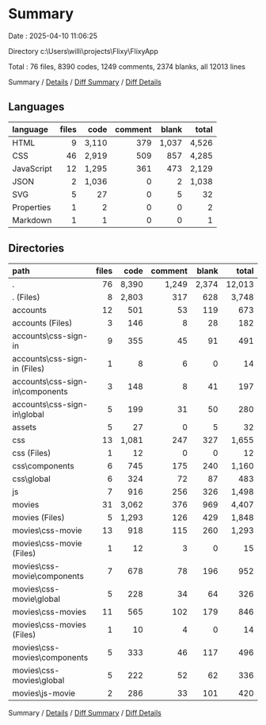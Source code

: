 # Summary

Date : 2025-04-10 11:06:25

Directory c:\\Users\\willi\\projects\\Flixy\\FlixyApp

Total : 76 files,  8390 codes, 1249 comments, 2374 blanks, all 12013 lines

Summary / [Details](details.md) / [Diff Summary](diff.md) / [Diff Details](diff-details.md)

## Languages
| language | files | code | comment | blank | total |
| :--- | ---: | ---: | ---: | ---: | ---: |
| HTML | 9 | 3,110 | 379 | 1,037 | 4,526 |
| CSS | 46 | 2,919 | 509 | 857 | 4,285 |
| JavaScript | 12 | 1,295 | 361 | 473 | 2,129 |
| JSON | 2 | 1,036 | 0 | 2 | 1,038 |
| SVG | 5 | 27 | 0 | 5 | 32 |
| Properties | 1 | 2 | 0 | 0 | 2 |
| Markdown | 1 | 1 | 0 | 0 | 1 |

## Directories
| path | files | code | comment | blank | total |
| :--- | ---: | ---: | ---: | ---: | ---: |
| . | 76 | 8,390 | 1,249 | 2,374 | 12,013 |
| . (Files) | 8 | 2,803 | 317 | 628 | 3,748 |
| accounts | 12 | 501 | 53 | 119 | 673 |
| accounts (Files) | 3 | 146 | 8 | 28 | 182 |
| accounts\\css-sign-in | 9 | 355 | 45 | 91 | 491 |
| accounts\\css-sign-in (Files) | 1 | 8 | 6 | 0 | 14 |
| accounts\\css-sign-in\\components | 3 | 148 | 8 | 41 | 197 |
| accounts\\css-sign-in\\global | 5 | 199 | 31 | 50 | 280 |
| assets | 5 | 27 | 0 | 5 | 32 |
| css | 13 | 1,081 | 247 | 327 | 1,655 |
| css (Files) | 1 | 12 | 0 | 0 | 12 |
| css\\components | 6 | 745 | 175 | 240 | 1,160 |
| css\\global | 6 | 324 | 72 | 87 | 483 |
| js | 7 | 916 | 256 | 326 | 1,498 |
| movies | 31 | 3,062 | 376 | 969 | 4,407 |
| movies (Files) | 5 | 1,293 | 126 | 429 | 1,848 |
| movies\\css-movie | 13 | 918 | 115 | 260 | 1,293 |
| movies\\css-movie (Files) | 1 | 12 | 3 | 0 | 15 |
| movies\\css-movie\\components | 7 | 678 | 78 | 196 | 952 |
| movies\\css-movie\\global | 5 | 228 | 34 | 64 | 326 |
| movies\\css-movies | 11 | 565 | 102 | 179 | 846 |
| movies\\css-movies (Files) | 1 | 10 | 4 | 0 | 14 |
| movies\\css-movies\\components | 5 | 333 | 46 | 117 | 496 |
| movies\\css-movies\\global | 5 | 222 | 52 | 62 | 336 |
| movies\\js-movie | 2 | 286 | 33 | 101 | 420 |

Summary / [Details](details.md) / [Diff Summary](diff.md) / [Diff Details](diff-details.md)